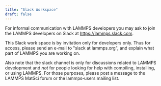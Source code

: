 ```yaml
---
title: "Slack Workspace"
draft: false
---
```


For informal communication with LAMMPS developers you may ask to join the
LAMMPS developers on Slack at https://lammps.slack.com.

This Slack work space is by invitation only for developers only. Thus for
access, please send an e-mail to "slack at lammps.org", and explain what
part of LAMMPS you are working on.

Also note that the slack channel is only for discussions related to LAMMPS
development and *not* for people looking for help with compiling, installing,
or using LAMMPS. For those purposes, please post a message to the LAMMPS
MatSci forum or the lammps-users mailing list.

